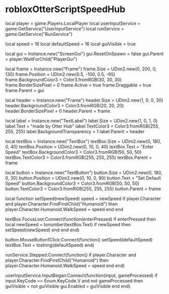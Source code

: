 # robloxOtterScriptSpeedHub


local player = game.Players.LocalPlayer
local userInputService = game:GetService("UserInputService")
local runService = game:GetService("RunService")

local speed = 16
local defaultSpeed = 16
local guiVisible = true

local gui = Instance.new("ScreenGui")
gui.ResetOnSpawn = false
gui.Parent = player:WaitForChild("PlayerGui")

local frame = Instance.new("Frame")
frame.Size = UDim2.new(0, 200, 0, 130)
frame.Position = UDim2.new(0.5, -100, 0.5, -65)
frame.BackgroundColor3 = Color3.fromRGB(30, 30, 30)
frame.BorderSizePixel = 0
frame.Active = true
frame.Draggable = true
frame.Parent = gui

local header = Instance.new("Frame")
header.Size = UDim2.new(1, 0, 0, 30)
header.BackgroundColor3 = Color3.fromRGB(20, 20, 20)
header.BorderSizePixel = 0
header.Parent = frame

local label = Instance.new("TextLabel")
label.Size = UDim2.new(1, 0, 1, 0)
label.Text = "made by Otter Hub"
label.TextColor3 = Color3.fromRGB(255, 255, 255)
label.BackgroundTransparency = 1
label.Parent = header

local textBox = Instance.new("TextBox")
textBox.Size = UDim2.new(0, 180, 0, 40)
textBox.Position = UDim2.new(0, 10, 0, 40)
textBox.Text = "Enter Speed"
textBox.BackgroundColor3 = Color3.fromRGB(50, 50, 50)
textBox.TextColor3 = Color3.fromRGB(255, 255, 255)
textBox.Parent = frame

local button = Instance.new("TextButton")
button.Size = UDim2.new(0, 180, 0, 30)
button.Position = UDim2.new(0, 10, 0, 90)
button.Text = "Set Default Speed"
button.BackgroundColor3 = Color3.fromRGB(50, 50, 50)
button.TextColor3 = Color3.fromRGB(255, 255, 255)
button.Parent = frame

local function setSpeed(newSpeed)
    speed = newSpeed
    if player.Character and player.Character:FindFirstChild("Humanoid") then
        player.Character.Humanoid.WalkSpeed = speed
    end
end

textBox.FocusLost:Connect(function(enterPressed)
    if enterPressed then
        local newSpeed = tonumber(textBox.Text)
        if newSpeed then
            setSpeed(newSpeed)
        end
    end
end)

button.MouseButton1Click:Connect(function()
    setSpeed(defaultSpeed)
    textBox.Text = tostring(defaultSpeed)
end)

runService.Stepped:Connect(function()
    if player.Character and player.Character:FindFirstChild("Humanoid") then
        player.Character.Humanoid.WalkSpeed = speed
    end
end)

userInputService.InputBegan:Connect(function(input, gameProcessed)
    if input.KeyCode == Enum.KeyCode.V and not gameProcessed then
        guiVisible = not guiVisible
        gui.Enabled = guiVisible
    end
end)
